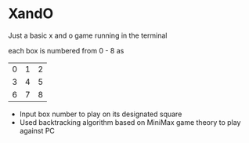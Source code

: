 # XandO
Just a basic x and o game running in the terminal

each box is numbered from 0 - 8 as

|    |    |    |
| -- | -- | -- |
|0   |1   |2   |
|3   |4   |5   |
|6   |7   |8   |

- Input box number to play on its designated square
- Used backtracking algorithm based on MiniMax game theory to play against PC
